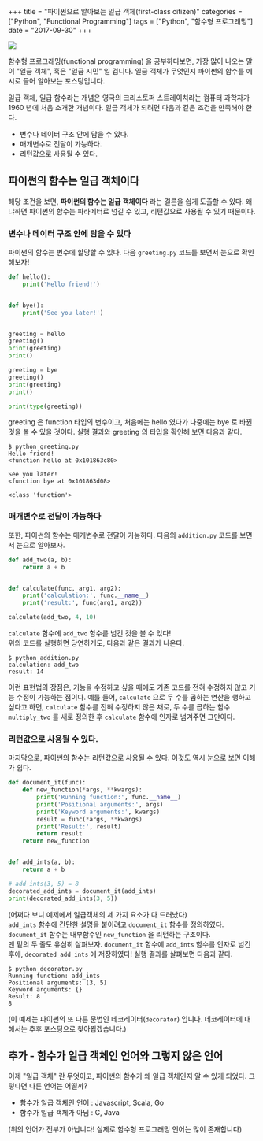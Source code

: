 +++
title = "파이썬으로 알아보는 일급 객체(first-class citizen)"
categories = ["Python", "Functional Programming"]
tags = ["Python", "함수형 프로그래밍"]
date = "2017-09-30"
+++

![](/img/python.png)

함수형 프로그래밍(functional programming) 을 공부하다보면, 가장 많이 나오는 말이 "일급 객체", 혹은 "일급 시민" 일 겁니다. 일급 객체가 무엇인지 파이썬의 함수를 예시로 들어 알아보는 포스팅입니다.

<!-- more -->

일급 객체, 일급 함수라는 개념은 영국의 크리스토퍼 스트레이치라는 컴퓨터 과학자가 1960 년에 처음 소개한 개념이다. 일급 객체가 되려면 다음과 같은 조건을 만족해야 한다.

* 변수나 데이터 구조 안에 담을 수 있다.
* 매개변수로 전달이 가능하다.
* 리턴값으로 사용될 수 있다.

## 파이썬의 함수는 일급 객체이다

해당 조건을 보면, **파이썬의 함수는 일급 객체이다** 라는 결론을 쉽게 도출할 수 있다. 왜냐하면 파이썬의 함수는 파라메터로 넘길 수 있고, 리턴값으로 사용될 수 있기 때문이다.

### 변수나 데이터 구조 안에 담을 수 있다

파이썬의 함수는 변수에 할당할 수 있다. 다음 `greeting.py` 코드를 보면서 눈으로 확인해보자!

```python
def hello():
    print('Hello friend!')


def bye():
    print('See you later!')


greeting = hello
greeting()
print(greeting)
print()

greeting = bye
greeting()
print(greeting)
print()

print(type(greeting))
```

greeting 은 function 타입의 변수이고, 처음에는 hello 였다가 나중에는 bye 로 바뀐 것을 볼 수 있을 것이다. 실행 결과와 greeting 의 타입을 확인해 보면 다음과 같다.

```
$ python greeting.py
Hello friend!
<function hello at 0x101863c80>

See you later!
<function bye at 0x101863d08>

<class 'function'>
```

### 매개변수로 전달이 가능하다

또한, 파이썬의 함수는 매개변수로 전달이 가능하다. 다음의 `addition.py` 코드를 보면서 눈으로 알아보자.

```python
def add_two(a, b):
    return a + b


def calculate(func, arg1, arg2):
    print('calculation:', func.__name__)
    print('result:', func(arg1, arg2))

calculate(add_two, 4, 10)
```

`calculate` 함수에 `add_two` 함수를 넘긴 것을 볼 수 있다!  
위의 코드를 실행하면 당연하게도, 다음과 같은 결과가 나온다.

```
$ python addition.py
calculation: add_two
result: 14
```

이런 표현법의 장점은, 기능을 수정하고 싶을 때에도 기존 코드를 전혀 수정하지 않고 기능 수정이 가능하는 점이다. 예를 들어, `calculate` 으로 두 수를 곱하는 연산을 행하고 싶다고 하면, `calculate` 함수를 전혀 수정하지 않은 채로, 두 수를 곱하는 함수 `multiply_two` 를 새로 정의한 후 `calculate` 함수에 인자로 넘겨주면 그만이다.

### 리턴값으로 사용될 수 있다.

마지막으로, 파이썬의 함수는 리턴값으로 사용될 수 있다. 이것도 역시 눈으로 보면 이해가 쉽다.

```python
def document_it(func):
    def new_function(*args, **kwargs):
        print('Running function:', func.__name__)
        print('Positional arguments:', args)
        print('Keyword arguments:', kwargs)
        result = func(*args, **kwargs)
        print('Result:', result)
        return result
    return new_function


def add_ints(a, b):
    return a + b

# add_ints(3, 5) = 8
decorated_add_ints = document_it(add_ints)
print(decorated_add_ints(3, 5))
```

(어쩌다 보니 예제에서 일급객체의 세 가지 요소가 다 드러났다)  
`add_ints` 함수에 간단한 설명을 붙이려고 `document_it` 함수를 정의하였다. `document_it` 함수는 내부함수인 `new_function` 을 리턴하는 구조이다.  
맨 밑의 두 줄도 유심히 살펴보자. `document_it` 함수에 `add_ints` 함수를 인자로 넘긴 후에, `decorated_add_ints` 에 저장하였다! 실행 결과를 살펴보면 다음과 같다.

```
$ python decorator.py
Running function: add_ints
Positional arguments: (3, 5)
Keyword arguments: {}
Result: 8
8
```

(이 예제는 파이썬의 또 다른 문법인 데코레이터(`decorator`) 입니다. 데코레이터에 대해서는 추후 포스팅으로 찾아뵙겠습니다.)

## 추가 - 함수가 일급 객체인 언어와 그렇지 않은 언어

이제 "일급 객체" 란 무엇이고, 파이썬의 함수가 왜 일급 객체인지 알 수 있게 되었다. 그렇다면 다른 언어는 어떨까?

* 함수가 일급 객체인 언어 : Javascript, Scala, Go
* 함수가 일급 객체가 아님 : C, Java

(위의 언어가 전부가 아닙니다! 실제로 함수형 프로그래밍 언어는 많이 존재합니다)

